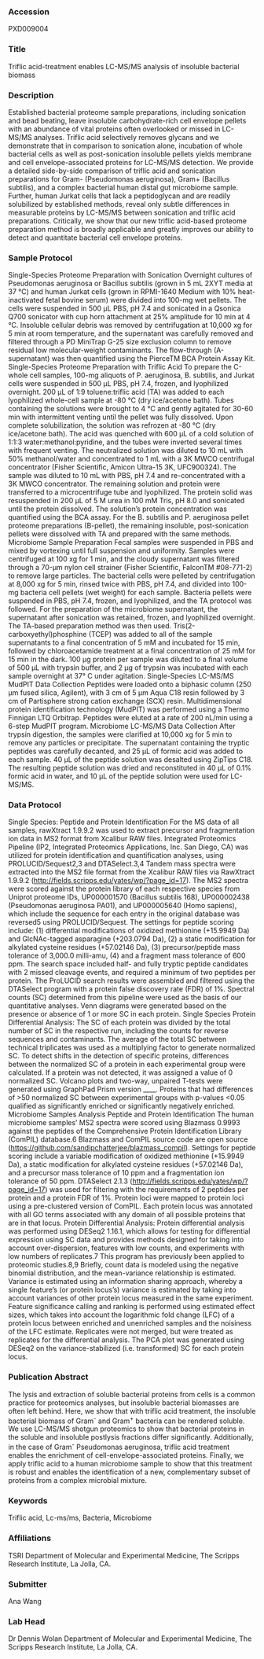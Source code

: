 ### Accession
PXD009004

### Title
Triflic acid-treatment enables LC-MS/MS analysis of insoluble bacterial biomass

### Description
Established bacterial proteome sample preparations, including sonication and bead beating, leave insoluble carbohydrate-rich cell envelope pellets with an abundance of vital proteins often overlooked or missed in LC-MS/MS analyses. Triflic acid selectively removes glycans and we demonstrate that in comparison to sonication alone, incubation of whole bacterial cells as well as post-sonication insoluble pellets yields membrane and cell envelope-associated proteins for LC-MS/MS detection. We provide a detailed side-by-side comparison of triflic acid and sonication preparations for Gram- (Pseudomonas aeruginosa), Gram+ (Bacillus subtilis), and a complex bacterial human distal gut microbiome sample. Further, human Jurkat cells that lack a peptidoglycan and are readily solubilized by established methods, reveal only subtle differences in measurable proteins by LC-MS/MS between sonication and triflic acid preparations. Critically, we show that our new triflic acid-based proteome preparation method is broadly applicable and greatly improves our ability to detect and quantitate bacterial cell envelope proteins.

### Sample Protocol
Single-Species Proteome Preparation with Sonication Overnight cultures of Pseudomonas aeruginosa or Bacillus subtilis (grown in 5 mL 2XYT media at 37 °C) and human Jurkat cells (grown in RPMI-1640 Medium with 10% heat-inactivated fetal bovine serum) were divided into 100-mg wet pellets. The cells were suspended in 500 μL PBS, pH 7.4 and sonicated in a Qsonica Q700 sonicator with cup horn attachment at 25% amplitude for 10 min at 4 °C. Insoluble cellular debris was removed by centrifugation at 10,000 xg for 5 min at room temperature, and the supernatant was carefully removed and filtered through a PD MiniTrap G-25 size exclusion column to remove residual low molecular-weight contaminants. The flow-through (A-supernatant) was then quantified using the PierceTM BCA Protein Assay Kit.   Single-Species Proteome Preparation with Triflic Acid To prepare the C-whole cell samples, 100-mg aliquots of P. aeruginosa, B. subtilis, and Jurkat cells were suspended in 500 μL PBS, pH 7.4, frozen, and lyophilized overnight. 200 μL of 1:9 toluene:triflic acid (TA) was added to each lyophilized whole-cell sample at -80 °C (dry ice/acetone bath). Tubes containing the solutions were brought to 4 °C and gently agitated for 30-60 min with intermittent venting until the pellet was fully dissolved. Upon complete solubilization, the solution was refrozen at -80 °C (dry ice/acetone bath). The acid was quenched with 600 μL of a cold solution of 1:1:3 water:methanol:pyridine, and the tubes were inverted several times with frequent venting. The neutralized solution was diluted to 10 mL with 50% methanol/water and concentrated to 1 mL with a 3K MWCO centrifugal concentrator (Fisher Scientific, Amicon Ultra-15 3K, UFC900324). The sample was diluted to 10 mL with PBS, pH 7.4 and re-concentrated with a 3K MWCO concentrator. The remaining solution and protein were transferred to a microcentrifuge tube and lyophilized. The protein solid was resuspended in 200 μL of 5 M urea in 100 mM Tris, pH 8.0 and sonicated until the protein dissolved. The solution’s protein concentration was quantified using the BCA assay. For the B. subtilis and P. aeruginosa pellet proteome preparations (B-pellet), the remaining insoluble, post-sonication pellets were dissolved with TA and prepared with the same methods.   Microbiome Sample Preparation  Fecal samples were suspended in PBS and mixed by vortexing until full suspension and uniformity. Samples were centrifuged at 100 xg for 1 min, and the cloudy supernatant was filtered through a 70-µm nylon cell strainer (Fisher Scientific, FalconTM #08-771-2) to remove large particles. The bacterial cells were pelleted by centrifugation at 8,000 xg for 5 min, rinsed twice with PBS, pH 7.4, and divided into 100-mg bacteria cell pellets (wet weight) for each sample. Bacteria pellets were suspended in PBS, pH 7.4, frozen, and lyophilized, and the TA protocol was followed. For the preparation of the microbiome supernatant, the supernatant after sonication was retained, frozen, and lyophilized overnight. The TA-based preparation method was then used.   Tris(2-carboxyethyl)phosphine (TCEP) was added to all of the sample supernatants to a final concentration of 5 mM and incubated for 15 min, followed by chloroacetamide treatment at a final concentration of 25 mM for 15 min in the dark. 100 μg protein per sample was diluted to a final volume of 500 μL with trypsin buffer, and 2 μg of trypsin was incubated with each sample overnight at 37° C under agitation.   Single-Species LC-MS/MS MudPIT Data Collection Peptides were loaded onto a biphasic column (250 μm fused silica, Agilent), with 3 cm of 5 μm Aqua C18 resin followed by 3 cm of Partisphere strong cation exchange (SCX) resin. Multidimensional protein identification technology (MudPIT) was performed using a Thermo Finnigan LTQ Orbitrap. Peptides were eluted at a rate of 200 nL/min using a 6-step MudPIT program.  Microbiome LC-MS/MS Data Collection After trypsin digestion, the samples were clarified at 10,000 xg for 5 min to remove any particles or precipitate. The supernatant containing the tryptic peptides was carefully decanted, and 25 µL of formic acid was added to each sample. 40 µL of the peptide solution was desalted using ZipTips C18. The resulting peptide solution was dried and reconstituted in 40 µL of 0.1% formic acid in water, and 10 µL of the peptide solution were used for LC-MS/MS.

### Data Protocol
Single Species: Peptide and Protein Identification For the MS data of all samples, rawXtract 1.9.9.2 was used to extract precursor and fragmentation ion data in MS2 format from Xcalibur RAW files. Integrated Proteomics Pipeline (IP2, Integrated Proteomics Applications, Inc. San Diego, CA) was utilized for protein identification and quantification analyses, using PROLUCID/Sequest2,3 and DTASelect.3,4 Tandem mass spectra were extracted into the MS2 file format from the Xcalibur RAW files via RawXtract 1.9.9.2 (http://fields.scripps.edu/yates/wp/?page_id=17). The MS2 spectra were scored against the protein library of each respective species from Uniprot proteome IDs, UP000001570 (Bacillus subtilis 168), UP000002438 (Pseudomonas aeruginosa PA01), and UP000005640 (Homo sapiens), which include the sequence for each entry in the original database was reversed5 using PROLUCID/Sequest. The settings for peptide scoring include: (1) differential modifications of oxidized methionine (+15.9949 Da) and GlcNAc-tagged asparagine (+203.0794 Da), (2) a static modification for alkylated cysteine residues (+57.02146 Da), (3) precursor/peptide mass tolerance of 3,000.0 milli-amu, (4) and a fragment mass tolerance of 600 ppm. The search space included half- and fully tryptic peptide candidates with 2 missed cleavage events, and required a minimum of two peptides per protein. The ProLUCID search results were assembled and filtered using the DTASelect program with a protein false discovery rate (FDR) of 1%. Spectral counts (SC) determined from this pipeline were used as the basis of our quantitative analyses. Venn diagrams were generated based on the presence or absence of 1 or more SC in each protein.   Single Species Protein Differential Analysis:  The SC of each protein was divided by the total number of SC in the respective run, including the counts for reverse sequences and contaminants. The average of the total SC between technical triplicates was used as a multiplying factor to generate normalized SC. To detect shifts in the detection of specific proteins, differences between the normalized SC of a protein in each experimental group were calculated. If a protein was not detected, it was assigned a value of 0 normalized SC. Volcano plots and two-way, unpaired T-tests were generated using GraphPad Prism version ____. Proteins that had differences of >50 normalized SC between experimental groups with p-values <0.05 qualified as significantly enriched or significantly negatively enriched.     Microbiome Samples Analysis  Peptide and Protein Identification  The human microbiome samples’ MS2 spectra were scored using Blazmass 0.9993 against the peptides of the Comprehensive Protein Identification Library (ComPIL) database.6 Blazmass and ComPIL source code are open source (https://github.com/sandipchatterjee/blazmass_compil). Settings for peptide scoring include a variable modification of oxidized methionine (+15.9949 Da), a static modification for alkylated cysteine residues (+57.02146 Da), and a precursor mass tolerance of 10 ppm and a fragmentation ion tolerance of 50 ppm. DTASelect 2.1.3 (http://fields.scripps.edu/yates/wp/?page_id=17) was used for filtering with the requirements of 2 peptides per protein and a protein FDR of 1%. Protein loci were mapped to protein loci using a pre-clustered version of ComPIL. Each protein locus was annotated with all GO terms associated with any domain of all possible proteins that are in that locus.   Protein Differential Analysis:  Protein differential analysis was performed using DESeq2 1.16.1, which allows for testing for differential expression using SC data and provides methods designed for taking into account over-dispersion, features with low counts, and experiments with low numbers of replicates.7 This program has previously been applied to proteomic studies.8,9 Briefly, count data is modeled using the negative binomial distribution, and the mean-variance relationship is estimated. Variance is estimated using an information sharing approach, whereby a single feature’s (or protein locus’s) variance is estimated by taking into account variances of other protein locus measured in the same experiment. Feature significance calling and ranking is performed using estimated effect sizes, which takes into account the logarithmic fold change (LFC) of a protein locus between enriched and unenriched samples and the noisiness of the LFC estimate. Replicates were not merged, but were treated as replicates for the differential analysis. The PCA plot was generated using DESeq2 on the variance-stabilized (i.e. transformed) SC for each protein locus.

### Publication Abstract
The lysis and extraction of soluble bacterial proteins from cells is a common practice for proteomics analyses, but insoluble bacterial biomasses are often left behind. Here, we show that with triflic acid treatment, the insoluble bacterial biomass of Gram<sup>-</sup> and Gram<sup>+</sup> bacteria can be rendered soluble. We use LC-MS/MS shotgun proteomics to show that bacterial proteins in the soluble and insoluble postlysis fractions differ significantly. Additionally, in the case of Gram<sup>-</sup> Pseudomonas aeruginosa, triflic acid treatment enables the enrichment of cell-envelope-associated proteins. Finally, we apply triflic acid to a human microbiome sample to show that this treatment is robust and enables the identification of a new, complementary subset of proteins from a complex microbial mixture.

### Keywords
Triflic acid, Lc-ms/ms, Bacteria, Microbiome

### Affiliations
TSRI
Department of Molecular and Experimental Medicine, The Scripps Research Institute, La Jolla, CA.

### Submitter
Ana Wang

### Lab Head
Dr Dennis Wolan
Department of Molecular and Experimental Medicine, The Scripps Research Institute, La Jolla, CA.



